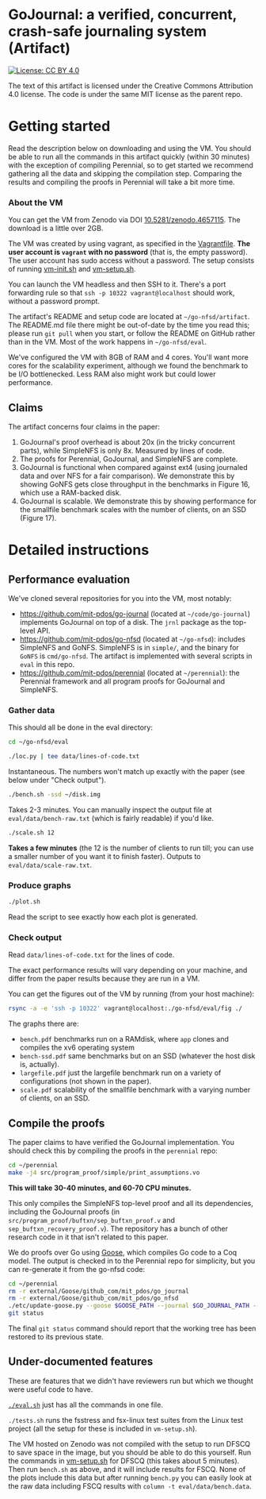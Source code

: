 # GoJournal: a verified, concurrent, crash-safe journaling system (Artifact)

[![License: CC BY
4.0](https://img.shields.io/badge/License-CC%20BY%204.0-lightgrey.svg)](https://creativecommons.org/licenses/by/4.0/)

The text of this artifact is licensed under the Creative Commons Attribution 4.0
license. The code is under the same MIT license as the parent repo.

# Getting started

Read the description below on downloading and using the VM. You should be able
to run all the commands in this artifact quickly (within 30 minutes) with the
exception of compiling Perennial, so to get started we recommend gathering all
the data and skipping the compilation step. Comparing the results and compiling
the proofs in Perennial will take a bit more time.

### About the VM

You can get the VM from Zenodo via DOI
[10.5281/zenodo.4657115](https://zenodo.org/record/4657115). The download is a
little over 2GB.

The VM was created by using vagrant, as specified in the
[Vagrantfile](Vagrantfile).
**The user account is `vagrant` with no password** (that is, the
empty password). The user account has sudo access without a password. The setup
consists of running [vm-init.sh](vm-init.sh) and [vm-setup.sh](vm-setup.sh).

You can launch the VM headless and then SSH to it. There's a port forwarding
rule so that `ssh -p 10322 vagrant@localhost` should work, without a password
prompt.

The artifact's README and setup code are located at `~/go-nfsd/artifact`. The
README.md file there might be out-of-date by the time you read this; please run
`git pull` when you start, or follow the README on GitHub rather than in the VM.
Most of the work happens in `~/go-nfsd/eval`.

We've configured the VM with 8GB of RAM and 4 cores. You'll want more cores for
the scalability experiment, although we found the benchmark to be I/O
bottlenecked. Less RAM also might work but could lower performance.

## Claims

The artifact concerns four claims in the paper:

1. GoJournal's proof overhead is about 20x (in the tricky concurrent parts),
   while SimpleNFS is only 8x. Measured by lines of code.
2. The proofs for Perennial, GoJournal, and SimpleNFS are complete.
3. GoJournal is functional when compared against ext4 (using journaled data and
   over NFS for a fair comparison). We demonstrate this by showing GoNFS gets
   close throughput in the benchmarks in Figure 16, which use a RAM-backed disk.
4. GoJournal is scalable. We demonstrate this by showing performance for the
   smallfile benchmark scales with the number of clients, on an SSD (Figure 17).

# Detailed instructions

## Performance evaluation

We've cloned several repositories for you into the VM, most notably:

- https://github.com/mit-pdos/go-journal (located at `~/code/go-journal`)
  implements GoJournal on top of a disk. The `jrnl` package as the top-level
  API.
- https://github.com/mit-pdos/go-nfsd (located at `~/go-nfsd`): includes
  SimpleNFS and GoNFS. SimpleNFS is in `simple/`, and the binary for `GoNFS` is
  `cmd/go-nfsd`. The artifact is implemented with several scripts in `eval` in
  this repo.
- https://github.com/mit-pdos/perennial (located at `~/perennial`): the
  Perennial framework and all program proofs for GoJournal and SimpleNFS.

### Gather data

This should all be done in the eval directory:

```sh
cd ~/go-nfsd/eval
```

```sh
./loc.py | tee data/lines-of-code.txt
```

Instantaneous. The numbers won't match up exactly with the paper (see below
under "Check output").

```sh
./bench.sh -ssd ~/disk.img
```

Takes 2-3 minutes. You can manually inspect the output file at
`eval/data/bench-raw.txt` (which is fairly readable) if you'd like.

```sh
./scale.sh 12
```

**Takes a few minutes** (the 12 is the number of clients to run till; you can use a
smaller number of you want it to finish faster). Outputs to `eval/data/scale-raw.txt`.

### Produce graphs

```sh
./plot.sh
```

Read the script to see exactly how each plot is generated.

### Check output

Read `data/lines-of-code.txt` for the lines of code.

The exact performance results will vary depending on your machine, and differ
from the paper results because they are run in a VM.

You can get the figures out of the VM by running (from your host machine):

```sh
rsync -a -e 'ssh -p 10322' vagrant@localhost:./go-nfsd/eval/fig ./
```

The graphs there are:

- `bench.pdf` benchmarks run on a RAMdisk, where `app` clones and compiles the
  xv6 operating system
- `bench-ssd.pdf` same benchmarks but on an SSD (whatever the host disk is,
  actually).
- `largefile.pdf` just the largefile benchmark run on a variety of
  configurations (not shown in the paper).
- `scale.pdf` scalability of the smallfile benchmark with a varying number of
  clients, on an SSD.

## Compile the proofs

The paper claims to have verified the GoJournal implementation. You should check
this by compiling the proofs in the `perennial` repo:

```sh
cd ~/perennial
make -j4 src/program_proof/simple/print_assumptions.vo
```

**This will take 30-40 minutes, and 60-70 CPU minutes.**

This only compiles the SimpleNFS top-level proof and all its dependencies,
including the GoJournal proofs (in `src/program_proof/buftxn/sep_buftxn_proof.v`
and `sep_buftxn_recovery_proof.v`). The repository has a bunch of other research
code in it that isn't related to this paper.

We do proofs over Go using [Goose](https://github.com/tchajed/goose), which
compiles Go code to a Coq model. The output is checked in to the Perennial repo
for simplicity, but you can re-generate it from the go-nfsd code:

```sh
cd ~/perennial
rm -r external/Goose/github_com/mit_pdos/go_journal
rm -r external/Goose/github_com/mit_pdos/go_nfsd
./etc/update-goose.py --goose $GOOSE_PATH --journal $GO_JOURNAL_PATH --nfsd $GO_NFSD_PATH --skip-goose-examples --verbose
git status
```

The final `git status` command should report that the working tree has been
restored to its previous state.

## Under-documented features

These are features that we didn't have reviewers run but which we thought were
useful code to have.

[`./eval.sh`](eval.sh) just has all the commands in one file.

`./tests.sh` runs the fsstress and fsx-linux test suites from the Linux test
project (all the setup for these is included in `vm-setup.sh`).

The VM hosted on Zenodo was not compiled with the setup to run DFSCQ to save
space in the image, but you should be able to do this yourself. Run the commands
in [vm-setup.sh](vm-setup.sh) for DFSCQ (this takes about 5 minutes). Then run
`bench.sh` as above, and it will include results for FSCQ. None of the plots
include this data but after running `bench.py` you can easily look at the raw
data including FSCQ results with `column -t eval/data/bench.data`.
